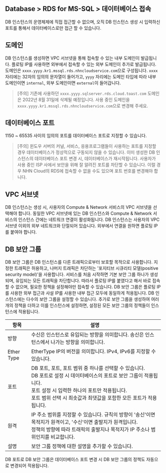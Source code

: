 ## Database > RDS for MS-SQL > 데이터베이스 접속

DB 인스턴스의 운영체제에 직접 접근할 수 없으며, 오직 DB 인스턴스 생성 시 입력하신 포트를 통해서 데이터베이스로만 접근 할 수 있습니다.

## 도메인

DB 인스턴스를 생성하면 VPC 서브넷을 통해 접속할 수 있는 내부 도메인이 발급됩니다. 플로팅 IP를 사용하면 외부에서 접속할 수 있는 외부 도메인이 추가로 발급됩니다. 도메인은 `xxxx.yyyy.kr1.mssql.rds.nhncloudservice.com`으로 구성됩니다. `xxxx` 자리에는 32자의 임의의 문자열이 들어가고, `yyyy` 자리에는 도메인 타입에 따라 내부 도메인이면 `internal`, 외부 도메인이면 `external`이 들어갑니다.

> [주의]
> 기존에 사용하던 `xxxx.yyyy.sqlserver.rds.cloud.toast.com` 도메인은 2022년 8월 31일에 삭제될 예정입니다.
> 사용 중인 도메인을 `xxxx.yyyy.kr1.mssql.rds.nhncloudservice.com`으로 변경해 주세요.

## 데이터베이스 포트

1150 ~ 65535 사이의 임의의 포트를 데이터베이스 포트로 지정할 수 있습니다.

> [주의]
> 윈도우 서버의 커널, 서비스, 응용프로그램들이 사용하는 포트를 지정할 경우 데이터베이스가 정상적으로 구동되지 않을 수 있습니다.
> 이미 생성한 DB 인스턴스의 데이터베이스 포트 변경 시, 데이터베이스가 재시작됩니다.
> 사용자가 사용 중인 ISP 사에서 보안을 위해 잘 알려진 포트를 차단할 수 있습니다. 이럴 경우 NHN Cloud의 RDS에 접속할 수 없을 수도 있으며 포트 번호를 변경해야 합니다.

## VPC 서브넷

DB 인스턴스는 생성 시, 사용자의 Compute & Network 서비스의 VPC 서브넷을 선택해야 합니다. 동일한 VPC 서브넷에 있는 DB 인스턴스와 Compute & Network 서비스의 인스턴스 간에는 네트워크 연결이 활성화됩니다. DB 인스턴스는 사용자의 VPC 서브넷 이외의 외부 네트워크와 단절되어 있습니다. 외부에서 연결을 원하면 플로팅 IP를 붙여야 합니다.

## DB 보안 그룹

DB 보안 그룹은 DB 인스턴스를 다른 트래픽으로부터 보호할 목적으로 사용합니다. 지정한 트래픽은 허용하고, 나머지 트래픽은 차단하는 '포지티브 시큐리티 모델(positive security model)'을 사용합니다. 서비스를 처음 시작하면 기본 보안 그룹 하나가 생성되며, 유입되는 모든 트래픽을 차단합니다. 따라서 플로팅 IP를 붙였다고 해서 바로 접속할 수 없으며, 필요한 정책을 설정해야만 접속할 수 있습니다. DB 보안 그룹은 플로팅 IP를 사용한 외부 접근과 사설 IP를 사용한 내부 접근 모두에 동일하게 적용됩니다. DB 인스턴스에는 다수의 보안 그룹을 설정할 수 있습니다. 추가로 보안 그룹을 생성하여 여러 개의 정책을 더하고 이를 인스턴스에 설정하면, 설정된 모든 보안 그룹의 정책들이 인스턴스에 적용됩니다.

| 항목        | 설명                                                                                                                                                        |
| ----------- |-----------------------------------------------------------------------------------------------------------------------------------------------------------|
| 방향        | 수신은 인스턴스로 유입되는 방향을 의미합니다. 송신은 인스턴스에서 나가는 방향을 의미합니다.                                                                                                       |
| Ether Type  | EtherType IP의 버전을 의미합니다. IPv4, IPv6를 지정할 수 있습니다.                                                                                                          |
| 포트        | DB 포트, 포트, 포트 범위 중 하나를 선택할 수 있습니다. <br> DB 포트로 설정 시 데이터베이스의 포트로 보안 그룹이 적용됩니다. <br> 포트 설정 시 입력한 하나의 포트만 적용됩니다. <br> 포트 범위 선택 시 최솟값과 최댓값을 포함한 모든 포트가 적용됩니다. |
| 원격        | IP 주소 범위를 지정할 수 있습니다. 규칙의 방향이 '송신'이면 목적지가 원격이고, '수신'이면 출발지가 원격입니다. <br>정책의 방향에 따라 트래픽의 출발지나 목적지가 IP 주소나 범위인지를 비교합니다.                                      |
| 설명        | 보안 그룹 정책에 대한 설명을 추가할 수 있습니다.                                                                                                                              |

DB 포트로 DB 보안 그룹은 데이터베이스 포트 변경 시 DB 보안 그룹의 정책도 자동으로 변경되어 적용됩니다.